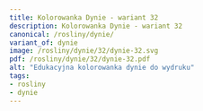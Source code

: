 ```yaml
---
title: Kolorowanka Dynie - wariant 32
description: Kolorowanka Dynie - wariant 32
canonical: /rosliny/dynie/
variant_of: dynie
image: /rosliny/dynie/32/dynie-32.svg
pdf: /rosliny/dynie/32/dynie-32.pdf
alt: "Edukacyjna kolorowanka dynie do wydruku"
tags:
- rosliny
- dynie
---
```

